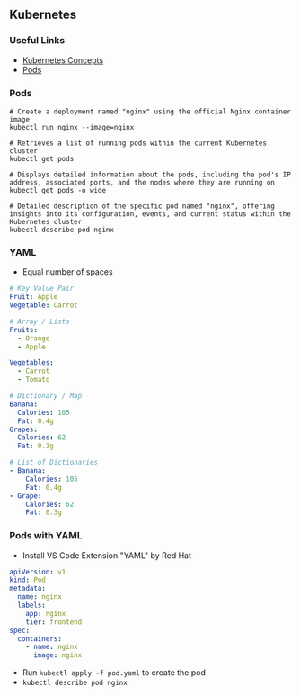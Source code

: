 ## Kubernetes

### Useful Links

- [Kubernetes Concepts](https://kubernetes.io/docs/concepts/)
- [Pods](https://kubernetes.io/docs/concepts/workloads/pods/)

### Pods

```
# Create a deployment named "nginx" using the official Nginx container image
kubectl run nginx --image=nginx

# Retrieves a list of running pods within the current Kubernetes cluster
kubectl get pods

# Displays detailed information about the pods, including the pod's IP address, associated ports, and the nodes where they are running on
kubectl get pods -o wide

# Detailed description of the specific pod named "nginx", offering insights into its configuration, events, and current status within the Kubernetes cluster
kubectl describe pod nginx
```

### YAML

- Equal number of spaces

```yaml
# Key Value Pair
Fruit: Apple
Vegetable: Carrot

# Array / Lists
Fruits:
  - Orange
  - Apple

Vegetables:
  - Carrot
  - Tomato

# Dictionary / Map
Banana:
  Calories: 105
  Fat: 0.4g
Grapes:
  Calories: 62
  Fat: 0.3g

# List of Dictionaries
- Banana:
    Calories: 105
    Fat: 0.4g
- Grape:
    Calories: 62
    Fat: 0.3g
```

### Pods with YAML

- Install VS Code Extension "YAML" by Red Hat

```yaml
apiVersion: v1
kind: Pod
metadata:
  name: nginx
  labels:
    app: nginx
    tier: frontend
spec:
  containers:
    - name: nginx
      image: nginx
```

- Run `kubectl apply -f pod.yaml` to create the pod
- `kubectl describe pod nginx`

